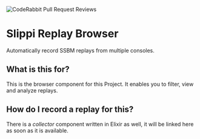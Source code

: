 ![CodeRabbit Pull Request Reviews](https://img.shields.io/coderabbit/prs/github/andreasrossa/replay-browser?utm_source=oss&utm_medium=github&utm_campaign=andreasrossa%2Freplay-browser&labelColor=171717&color=FF570A&link=https%3A%2F%2Fcoderabbit.ai&label=CodeRabbit+Reviews)

# Slippi Replay Browser

Automatically record SSBM replays from multiple consoles.

## What is this for?

This is the browser component for this Project.
It enables you to filter, view and analyze replays.

## How do I record a replay for this?

There is a _collector_ component written in Elixir as well, it will be linked here as soon as it is available.
